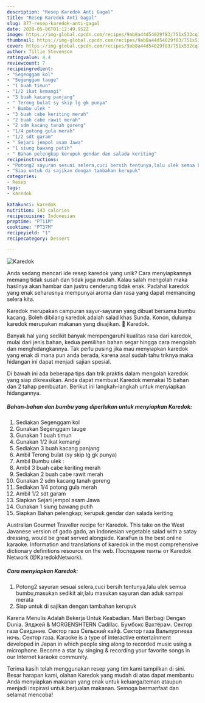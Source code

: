 ```yaml
---
description: "Resep Karedok Anti Gagal"
title: "Resep Karedok Anti Gagal"
slug: 877-resep-karedok-anti-gagal
date: 2020-05-06T01:12:49.952Z
image: https://img-global.cpcdn.com/recipes/9ab8a44d54029f83/751x532cq70/karedok-foto-resep-utama.jpg
thumbnail: https://img-global.cpcdn.com/recipes/9ab8a44d54029f83/751x532cq70/karedok-foto-resep-utama.jpg
cover: https://img-global.cpcdn.com/recipes/9ab8a44d54029f83/751x532cq70/karedok-foto-resep-utama.jpg
author: Tillie Stevenson
ratingvalue: 4.4
reviewcount: 7
recipeingredient:
- "Segenggam kol"
- "Segenggam tauge"
- "1 buah timun"
- "1/2 ikat kemangi"
- "3 buah kacang panjang"
- " Terong bulat sy skip lg gk punya"
- " Bumbu ulek "
- "3 buah cabe keriting merah"
- "2 buah cabe rawit merah"
- "2 sdm kacang tanah goreng"
- "1/4 potong gula merah"
- "1/2 sdt garam"
- " Sejari jempol asam Jawa"
- "1 siung bawang putih"
- " Bahan pelengkap kerupuk gendar dan salada keriting"
recipeinstructions:
- "Potong2 sayuran sesuai selera,cuci bersih tentunya,lalu ulek semua bumbu,masukan sedikit air,lalu masukan sayuran dan aduk sampai merata"
- "Siap untuk di sajikan dengan tambahan kerupuk"
categories:
- Resep
tags:
- karedok

katakunci: karedok 
nutrition: 143 calories
recipecuisine: Indonesian
preptime: "PT11M"
cooktime: "PT37M"
recipeyield: "1"
recipecategory: Dessert

---
```



![Karedok](https://img-global.cpcdn.com/recipes/9ab8a44d54029f83/751x532cq70/karedok-foto-resep-utama.jpg)

Anda sedang mencari ide resep karedok yang unik? Cara menyiapkannya memang tidak susah dan tidak juga mudah. Kalau salah mengolah maka hasilnya akan hambar dan justru cenderung tidak enak. Padahal karedok yang enak seharusnya mempunyai aroma dan rasa yang dapat memancing selera kita.

Karedok merupakan campuran sayur-sayuran yang dibuat bersama bumbu kacang. Boleh dibilang karedok adalah salad khas Sunda. Konon, dulunya karedok merupakan makanan yang disajikan. 🎦 Karedok.

Banyak hal yang sedikit banyak mempengaruhi kualitas rasa dari karedok, mulai dari jenis bahan, kedua pemilihan bahan segar hingga cara mengolah dan menghidangkannya. Tak perlu pusing jika mau menyiapkan karedok yang enak di mana pun anda berada, karena asal sudah tahu triknya maka hidangan ini dapat menjadi sajian spesial.


Di bawah ini ada beberapa tips dan trik praktis dalam mengolah karedok yang siap dikreasikan. Anda dapat membuat Karedok memakai 15 bahan dan 2 tahap pembuatan. Berikut ini langkah-langkah untuk menyiapkan hidangannya.

<!--inarticleads1-->

##### Bahan-bahan dan bumbu yang diperlukan untuk menyiapkan Karedok:

1. Sediakan Segenggam kol
1. Gunakan Segenggam tauge
1. Gunakan 1 buah timun
1. Gunakan 1/2 ikat kemangi
1. Sediakan 3 buah kacang panjang
1. Ambil  Terong bulat (sy skip lg gk punya)
1. Ambil  Bumbu ulek :
1. Ambil 3 buah cabe keriting merah
1. Sediakan 2 buah cabe rawit merah
1. Gunakan 2 sdm kacang tanah goreng
1. Sediakan 1/4 potong gula merah
1. Ambil 1/2 sdt garam
1. Siapkan  Sejari jempol asam Jawa
1. Gunakan 1 siung bawang putih
1. Siapkan  Bahan pelengkap; kerupuk gendar dan salada keriting


Australian Gourmet Traveller recipe for Karedok. This take on the West Javanese version of gado gado, an Indonesian vegetable salad with a satay dressing, would be great served alongside. KaraFun is the best online karaoke. Information and translations of karedok in the most comprehensive dictionary definitions resource on the web. Последние твиты от Karedok Network (@KaredokNetwork). 

<!--inarticleads2-->

##### Cara menyiapkan Karedok:

1. Potong2 sayuran sesuai selera,cuci bersih tentunya,lalu ulek semua bumbu,masukan sedikit air,lalu masukan sayuran dan aduk sampai merata
1. Siap untuk di sajikan dengan tambahan kerupuk


Karena Menulis Adalah Bekerja Untuk Keabadian. Mari Berbagi Dengan Dunia. Элджей &amp; MORGENSHTERN Cadillac. Бумбокс Вахтёрам. Сектор газа Свидание. Сектор газа Сельский кайф. Сектор газа Вальпургиева ночь. Сектор газа. Karaoke is a type of interactive entertainment developed in Japan in which people sing along to recorded music using a microphone. Become a star by singing &amp; recording your favorite songs in our Internet karaoke community. 

Terima kasih telah menggunakan resep yang tim kami tampilkan di sini. Besar harapan kami, olahan Karedok yang mudah di atas dapat membantu Anda menyiapkan makanan yang enak untuk keluarga/teman ataupun menjadi inspirasi untuk berjualan makanan. Semoga bermanfaat dan selamat mencoba!
